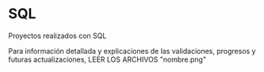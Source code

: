 # SQL
Proyectos realizados con SQL

Para información detallada y explicaciones de las validaciones, progresos y futuras actualizaciones, LEER LOS ARCHIVOS "nombre.png"

